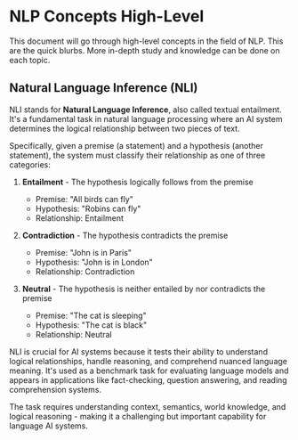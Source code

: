 # NLP Concepts High-Level
This document will go through high-level concepts in the field of NLP. This are the quick blurbs. More in-depth study and knowledge can be done on each topic.


## Natural Language Inference (NLI)
NLI stands for **Natural Language Inference**, also called textual entailment. It's a fundamental task in natural language processing where an AI system determines the logical relationship between two pieces of text.

Specifically, given a premise (a statement) and a hypothesis (another statement), the system must classify their relationship as one of three categories:

1. **Entailment** - The hypothesis logically follows from the premise
   - Premise: "All birds can fly"
   - Hypothesis: "Robins can fly" 
   - Relationship: Entailment

2. **Contradiction** - The hypothesis contradicts the premise
   - Premise: "John is in Paris"
   - Hypothesis: "John is in London"
   - Relationship: Contradiction

3. **Neutral** - The hypothesis is neither entailed by nor contradicts the premise
   - Premise: "The cat is sleeping"
   - Hypothesis: "The cat is black"
   - Relationship: Neutral

NLI is crucial for AI systems because it tests their ability to understand logical relationships, handle reasoning, and comprehend nuanced language meaning. It's used as a benchmark task for evaluating language models and appears in applications like fact-checking, question answering, and reading comprehension systems.

The task requires understanding context, semantics, world knowledge, and logical reasoning - making it a challenging but important capability for language AI systems.
